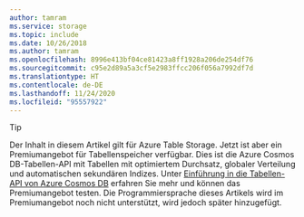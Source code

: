 ```yaml
---
author: tamram
ms.service: storage
ms.topic: include
ms.date: 10/26/2018
ms.author: tamram
ms.openlocfilehash: 8996e413bf04ce81423a8ff1928a206de254df76
ms.sourcegitcommit: c95e2d89a5a3cf5e2983ffcc206f056a7992df7d
ms.translationtype: HT
ms.contentlocale: de-DE
ms.lasthandoff: 11/24/2020
ms.locfileid: "95557922"
---
```

> [!TIP]
> Der Inhalt in diesem Artikel gilt für Azure Table Storage. Jetzt ist aber ein Premiumangebot für Tabellenspeicher verfügbar. Dies ist die Azure Cosmos DB-Tabellen-API mit Tabellen mit optimiertem Durchsatz, globaler Verteilung und automatischen sekundären Indizes. Unter [Einführung in die Tabellen-API von Azure Cosmos DB](../articles/cosmos-db/table-introduction.md) erfahren Sie mehr und können das Premiumangebot testen. Die Programmiersprache dieses Artikels wird im Premiumangebot noch nicht unterstützt, wird jedoch später hinzugefügt.
>